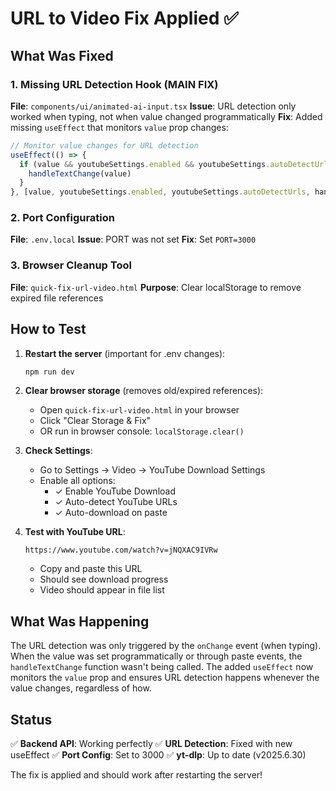 # URL to Video Fix Applied ✅

## What Was Fixed

### 1. **Missing URL Detection Hook** (MAIN FIX)
**File**: `components/ui/animated-ai-input.tsx`
**Issue**: URL detection only worked when typing, not when value changed programmatically
**Fix**: Added missing `useEffect` that monitors `value` prop changes:
```typescript
// Monitor value changes for URL detection
useEffect(() => {
  if (value && youtubeSettings.enabled && youtubeSettings.autoDetectUrls) {
    handleTextChange(value)
  }
}, [value, youtubeSettings.enabled, youtubeSettings.autoDetectUrls, handleTextChange])
```

### 2. **Port Configuration**
**File**: `.env.local`
**Issue**: PORT was not set
**Fix**: Set `PORT=3000`

### 3. **Browser Cleanup Tool**
**File**: `quick-fix-url-video.html`
**Purpose**: Clear localStorage to remove expired file references

## How to Test

1. **Restart the server** (important for .env changes):
   ```bash
   npm run dev
   ```

2. **Clear browser storage** (removes old/expired references):
   - Open `quick-fix-url-video.html` in your browser
   - Click "Clear Storage & Fix"
   - OR run in browser console: `localStorage.clear()`

3. **Check Settings**:
   - Go to Settings → Video → YouTube Download Settings
   - Enable all options:
     - ✓ Enable YouTube Download
     - ✓ Auto-detect YouTube URLs  
     - ✓ Auto-download on paste

4. **Test with YouTube URL**:
   ```
   https://www.youtube.com/watch?v=jNQXAC9IVRw
   ```
   - Copy and paste this URL
   - Should see download progress
   - Video should appear in file list

## What Was Happening

The URL detection was only triggered by the `onChange` event (when typing). When the value was set programmatically or through paste events, the `handleTextChange` function wasn't being called. The added `useEffect` now monitors the `value` prop and ensures URL detection happens whenever the value changes, regardless of how.

## Status

✅ **Backend API**: Working perfectly
✅ **URL Detection**: Fixed with new useEffect
✅ **Port Config**: Set to 3000
✅ **yt-dlp**: Up to date (v2025.6.30)

The fix is applied and should work after restarting the server!
